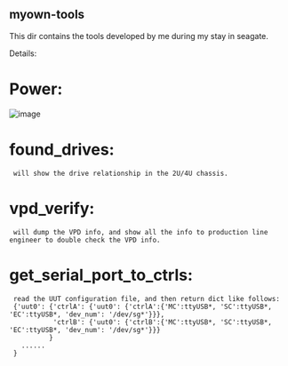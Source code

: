 ## myown-tools
This dir contains the tools developed by me during my stay in seagate.

Details:
# Power:
![image](https://user-images.githubusercontent.com/41529162/122524051-46dd5600-d04a-11eb-8282-0a168022030d.png)

# found_drives:
     will show the drive relationship in the 2U/4U chassis.
     

# vpd_verify:
     will dump the VPD info, and show all the info to production line engineer to double check the VPD info.
     

# get_serial_port_to_ctrls:
     read the UUT configuration file, and then return dict like follows:
     {'uut0': {'ctrlA': {'uut0': {'ctrlA':{'MC':ttyUSB*, 'SC':ttyUSB*, 'EC':ttyUSB*, 'dev_num': '/dev/sg*'}}},
               'ctrlB': {'uut0': {'ctrlB':{'MC':ttyUSB*, 'SC':ttyUSB*, 'EC':ttyUSB*, 'dev_num': '/dev/sg*'}}}
              }
       ......
     }
